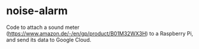 # noise-alarm

Code to attach a sound meter (https://www.amazon.de/-/en/gp/product/B01M32WX3H) to a Raspberry Pi, and send its data to Google Cloud.
